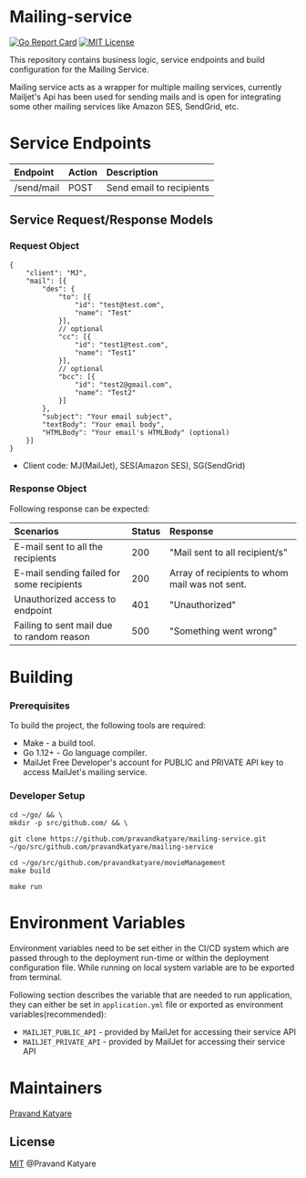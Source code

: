 # Mailing-service

[![Go Report Card](https://goreportcard.com/badge/github.com/pravandkatyare/go-grpc-examples)](https://goreportcard.com/report/github.com/itsksaurabh/go-grpc-examples)
[![MIT License](https://img.shields.io/github/license/pravandkatyare/go-grpc-examples?style=social)](./LICENSE)

This repository contains business logic, service endpoints and build configuration for the Mailing Service.

Mailing service acts as a wrapper for multiple mailing services, currently Mailjet's Api has been used
for sending mails and is open for integrating some other mailing services like Amazon SES, SendGrid, etc. 

# Service Endpoints

| Endpoint                     | Action    | Description                                                                |
|:-----------------------------|:----------|:---------------------------------------------------------------------------|
| /send/mail                   | POST      | Send email to recipients                                                   |


## Service Request/Response Models

### Request Object

```
{
    "client": "MJ",
    "mail": [{
        "des": {
            "to": [{ 
                "id": "test@test.com",
                "name": "Test"
            }],
            // optional
            "cc": [{ 
                "id": "test1@test.com",
                "name": "Test1"
            }],
            // optional
            "bcc": [{
                "id": "test2@gmail.com",
                "name": "Test2"
            }]  
        },
        "subject": "Your email subject",
        "textBody": "Your email body",
        "HTMLBody": "Your email's HTMLBody" (optional)
    }]
}
```
* Client code: MJ(MailJet), SES(Amazon SES), SG(SendGrid)

### Response Object

Following response can be expected:

| Scenarios                                  | Status | Response                                          |
|:-------------------------------------------|:-------|:--------------------------------------------------|
| E-mail sent to all the recipients          |  200   | "Mail sent to all recipient/s"                    |
| E-mail sending failed for some recipients  |  200   | Array of recipients to whom mail was not sent.    |
| Unauthorized access to endpoint            |  401   | "Unauthorized"                                    |
| Failing to sent mail due to random reason  |  500   | "Something went wrong"                            |



# Building

### Prerequisites

To build the project, the following tools are required:

* Make - a build tool.
* Go 1.12+ - Go language compiler.
* MailJet Free Developer's account for PUBLIC and PRIVATE API key to access MailJet's mailing service.

### Developer Setup

```bin
cd ~/go/ && \
mkdir -p src/github.com/ && \

git clone https://github.com/pravandkatyare/mailing-service.git ~/go/src/github.com/pravandkatyare/mailing-service

cd ~/go/src/github.com/pravandkatyare/movieManagement
make build 
```
```
make run
```

# Environment Variables

Environment variables need to be set either in the CI/CD system which are passed 
through to the deployment run-time or within the deployment configuration file. 
While running on local system variable are to be exported from terminal. 

Following section describes the variable that are needed to run application, they can 
either be set in `application.yml` file or exported as environment variables(recommended):

* `MAILJET_PUBLIC_API` -  provided by MailJet for accessing their service API
* `MAILJET_PRIVATE_API` -  provided by MailJet for accessing their service API


# Maintainers
[Pravand Katyare](https://www.linkedin.com/in/pravand-katyare/)


## License
[MIT](License) @Pravand Katyare
